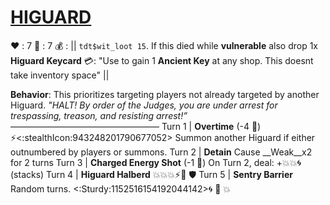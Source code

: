 # [__**HIGUARD**__](<https://www.youtube.com/watch?v=GPL5Hkl11IQ>)
❤️ : 7
🔷 : 7
💰 : || `tdt$wit_loot 15`. If this died while __vulnerable__ also drop 1x **Higuard Keycard** 💳: "Use to gain 1 **Ancient Key** at any shop. This doesnt take inventory space"  ||

**Behavior**: This prioritizes targeting players not already targeted by another Higuard.
*"HALT! By order of the Judges, you are under arrest for trespassing, treason, and resisting arrest!”*
—————————————————
Turn 1  | **Overtime** (-4 🔷) ⚡<:stealthIcon:943248201790677052> Summon another Higuard if either outnumbered by players or summons.
Turn 2 | **Detain** Cause __Weak__x2 for 2 turns
Turn 3 | **Charged Energy Shot** (-1 🔷) On Turn 2, deal: +💥💥🌀 (stacks)
Turn 4 | **Higuard Halberd** 💥💥💥⚡🔀 🛡️ 
Turn 5 | **Sentry Barrier** Random turns. <:Sturdy:1152516154192044142>🌀 🔀 💥
